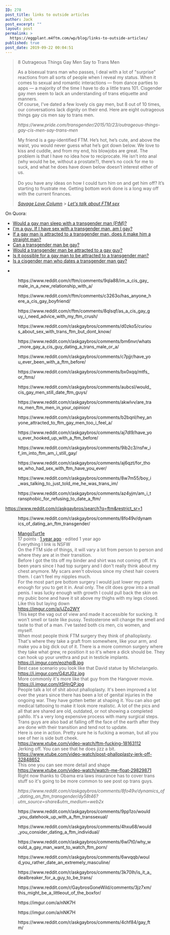 ```yaml
---
ID: 278
post_title: links to outside articles
author: Jack
post_excerpt: ""
layout: post
permalink: >
  https://eggplant.m4ftm.com/wp/blog/links-to-outside-articles/
published: true
post_date: 2019-09-22 00:04:51
---
```

<!-- wp:quote -->
<blockquote class="wp-block-quote"><p>8 Outrageous Things Gay Men Say to Trans Men </p><p>As a bisexual trans man who passes, I deal with a lot of "surprise"  reactions from all sorts of people when I reveal my status. When it  comes to sexual and romantic interactions — from dance parties to apps —  a majority of the time I have to do a little trans 101. Cisgender gay  men seem to lack an understanding of trans etiquette and manners.<br> Of course, I've dated a few lovely cis gay men, but 8 out of 10  times, our conversations lack dignity on their end. Here are eight  outrageous things gay cis men say to trans men.&nbsp;</p><cite>https://www.pride.com/transgender/2015/10/23/outrageous-things-gay-cis-men-say-trans-men </cite></blockquote>
<!-- /wp:quote -->

<!-- wp:quote -->
<blockquote class="wp-block-quote"><p>My friend is a gay-identified FTM. He’s hot, he’s cute, and above the  waist, you would never guess what he’s got down below. We love to kiss  and cuddle, and from my end, his blowjobs are great. The problem is that  I have no idea how to reciprocate. He isn’t into anal (why would he be,  without a prostate?), there’s no cock for me to suck, and what he does  have down below doesn’t interest either of us.<br>    <br>Do you have any ideas on how I could turn him on and get him  off? It’s starting to frustrate me. Getting bottom work done is a long  way off with the current finances.</p><cite><a href="https://www.straight.com/life/savage-love-column">Savage Love Column</a> &gt; <a href="https://www.straight.com/life/lets-talk-about-ftm-sex">Let's talk about FTM sex</a></cite></blockquote>
<!-- /wp:quote -->

<!-- wp:paragraph -->
<p>On Quora:</p>
<!-- /wp:paragraph -->

<!-- wp:list -->
<ul><li><a href="https://www.quora.com/Would-a-gay-man-sleep-with-a-transgender-man-FtM?share=1">Would a gay man sleep with a transgender man (FtM)?</a></li><li><a rel="noreferrer noopener" href="https://www.quora.com/Im-a-guy-If-I-have-sex-with-a-transgender-man-am-I-gay" target="_blank">I'm a guy. If I have sex with a transgender man, am I gay?</a></li><li><a rel="noreferrer noopener" href="https://www.quora.com/If-a-gay-man-is-attracted-to-a-transgender-man-does-it-make-him-a-straight-man" target="_blank">If a gay man is attracted to a transgender man, does it make him a straight man?</a></li><li><a rel="noreferrer noopener" href="https://www.quora.com/Can-a-transgender-man-be-gay" target="_blank">Can a transgender man be gay?</a></li><li><a rel="noreferrer noopener" href="https://www.quora.com/Would-a-transgender-man-be-attracted-to-a-gay-guy" target="_blank">Would a transgender man be attracted to a gay guy?</a></li><li><a rel="noreferrer noopener" href="https://www.quora.com/Is-it-possible-for-a-gay-man-to-be-attracted-to-a-transgender-man" target="_blank">Is it possible for a gay man to be attracted to a transgender man?</a></li><li><a rel="noreferrer noopener" href="https://www.quora.com/Is-a-cisgender-man-who-dates-a-transgender-man-gay" target="_blank">Is a cisgender man who dates a transgender man gay?</a></li></ul>
<!-- /wp:list -->

<!-- wp:list -->
<ul><li></li></ul>
<!-- /wp:list -->

<!-- wp:core-embed/reddit {"url":"https://www.reddit.com/r/ftm/comments/9qla88/im_a_cis_gay_male_in_a_new_relationship_with_a/","type":"rich","providerNameSlug":"reddit","className":""} -->
<figure class="wp-block-embed-reddit wp-block-embed is-type-rich is-provider-reddit"><div class="wp-block-embed__wrapper">
https://www.reddit.com/r/ftm/comments/9qla88/im_a_cis_gay_male_in_a_new_relationship_with_a/
</div></figure>
<!-- /wp:core-embed/reddit -->

<!-- wp:core-embed/reddit {"url":"https://www.reddit.com/r/ftm/comments/c3263o/has_anyone_here_a_cis_gay_boyfriend/","type":"rich","providerNameSlug":"reddit","className":""} -->
<figure class="wp-block-embed-reddit wp-block-embed is-type-rich is-provider-reddit"><div class="wp-block-embed__wrapper">
https://www.reddit.com/r/ftm/comments/c3263o/has_anyone_here_a_cis_gay_boyfriend/
</div></figure>
<!-- /wp:core-embed/reddit -->

<!-- wp:core-embed/reddit {"url":"https://www.reddit.com/r/ftm/comments/8qlsqf/as_a_cis_gay_guy_i_need_advice_with_my_ftm_crush/","type":"rich","providerNameSlug":"reddit","className":""} -->
<figure class="wp-block-embed-reddit wp-block-embed is-type-rich is-provider-reddit"><div class="wp-block-embed__wrapper">
https://www.reddit.com/r/ftm/comments/8qlsqf/as_a_cis_gay_guy_i_need_advice_with_my_ftm_crush/
</div></figure>
<!-- /wp:core-embed/reddit -->

<!-- wp:core-embed/reddit {"url":"https://www.reddit.com/r/askgaybros/comments/d0zko5/curious_about_sex_with_trans_ftm_but_dont_know/","type":"rich","providerNameSlug":"reddit","className":""} -->
<figure class="wp-block-embed-reddit wp-block-embed is-type-rich is-provider-reddit"><div class="wp-block-embed__wrapper">
https://www.reddit.com/r/askgaybros/comments/d0zko5/curious_about_sex_with_trans_ftm_but_dont_know/
</div></figure>
<!-- /wp:core-embed/reddit -->

<!-- wp:core-embed/reddit {"url":"https://www.reddit.com/r/askgaybros/comments/bm6nvr/whats_more_gay_a_cis_guy_dating_a_trans_male_or_a/","type":"rich","providerNameSlug":"reddit","className":""} -->
<figure class="wp-block-embed-reddit wp-block-embed is-type-rich is-provider-reddit"><div class="wp-block-embed__wrapper">
https://www.reddit.com/r/askgaybros/comments/bm6nvr/whats_more_gay_a_cis_guy_dating_a_trans_male_or_a/
</div></figure>
<!-- /wp:core-embed/reddit -->

<!-- wp:core-embed/reddit {"url":"https://www.reddit.com/r/askgaybros/comments/c7pjjr/have_you_ever_been_with_a_ftm_before/","type":"rich","providerNameSlug":"reddit","className":""} -->
<figure class="wp-block-embed-reddit wp-block-embed is-type-rich is-provider-reddit"><div class="wp-block-embed__wrapper">
https://www.reddit.com/r/askgaybros/comments/c7pjjr/have_you_ever_been_with_a_ftm_before/
</div></figure>
<!-- /wp:core-embed/reddit -->

<!-- wp:core-embed/reddit {"url":"https://www.reddit.com/r/askgaybros/comments/bx0xqq/mtfs_or_ftms/","type":"rich","providerNameSlug":"reddit","className":""} -->
<figure class="wp-block-embed-reddit wp-block-embed is-type-rich is-provider-reddit"><div class="wp-block-embed__wrapper">
https://www.reddit.com/r/askgaybros/comments/bx0xqq/mtfs_or_ftms/
</div></figure>
<!-- /wp:core-embed/reddit -->

<!-- wp:core-embed/reddit {"url":"https://www.reddit.com/r/askgaybros/comments/aubcsl/would_cis_gay_men_still_date_ftm_guys/","type":"rich","providerNameSlug":"reddit","className":""} -->
<figure class="wp-block-embed-reddit wp-block-embed is-type-rich is-provider-reddit"><div class="wp-block-embed__wrapper">
https://www.reddit.com/r/askgaybros/comments/aubcsl/would_cis_gay_men_still_date_ftm_guys/
</div></figure>
<!-- /wp:core-embed/reddit -->

<!-- wp:core-embed/reddit {"url":"https://www.reddit.com/r/askgaybros/comments/akwlvv/are_trans_men_ftm_men_in_your_opinion/","type":"rich","providerNameSlug":"reddit","className":""} -->
<figure class="wp-block-embed-reddit wp-block-embed is-type-rich is-provider-reddit"><div class="wp-block-embed__wrapper">
https://www.reddit.com/r/askgaybros/comments/akwlvv/are_trans_men_ftm_men_in_your_opinion/
</div></figure>
<!-- /wp:core-embed/reddit -->

<!-- wp:core-embed/reddit {"url":"https://www.reddit.com/r/askgaybros/comments/b2bqnl/hey_anyone_attracted_to_ftm_gay_men_too_i_feel_a/","type":"rich","providerNameSlug":"reddit","className":""} -->
<figure class="wp-block-embed-reddit wp-block-embed is-type-rich is-provider-reddit"><div class="wp-block-embed__wrapper">
https://www.reddit.com/r/askgaybros/comments/b2bqnl/hey_anyone_attracted_to_ftm_gay_men_too_i_feel_a/
</div></figure>
<!-- /wp:core-embed/reddit -->

<!-- wp:core-embed/reddit {"url":"https://www.reddit.com/r/askgaybros/comments/aj7dl9/have_you_ever_hooked_up_with_a_ftm_before/","type":"rich","providerNameSlug":"reddit","className":""} -->
<figure class="wp-block-embed-reddit wp-block-embed is-type-rich is-provider-reddit"><div class="wp-block-embed__wrapper">
https://www.reddit.com/r/askgaybros/comments/aj7dl9/have_you_ever_hooked_up_with_a_ftm_before/
</div></figure>
<!-- /wp:core-embed/reddit -->

<!-- wp:core-embed/reddit {"url":"https://www.reddit.com/r/askgaybros/comments/9ib2c3/nsfw_if_im_into_ftm_am_i_still_gay/","type":"rich","providerNameSlug":"reddit","className":""} -->
<figure class="wp-block-embed-reddit wp-block-embed is-type-rich is-provider-reddit"><div class="wp-block-embed__wrapper">
https://www.reddit.com/r/askgaybros/comments/9ib2c3/nsfw_if_im_into_ftm_am_i_still_gay/
</div></figure>
<!-- /wp:core-embed/reddit -->

<!-- wp:core-embed/reddit {"url":"https://www.reddit.com/r/askgaybros/comments/aj6qzt/for_those_who_had_sex_with_ftm_have_you_ever/","type":"rich","providerNameSlug":"reddit","className":""} -->
<figure class="wp-block-embed-reddit wp-block-embed is-type-rich is-provider-reddit"><div class="wp-block-embed__wrapper">
https://www.reddit.com/r/askgaybros/comments/aj6qzt/for_those_who_had_sex_with_ftm_have_you_ever/
</div></figure>
<!-- /wp:core-embed/reddit -->

<!-- wp:core-embed/reddit {"url":"https://www.reddit.com/r/askgaybros/comments/8w7m55/boy_i_was_talking_to_just_told_me_he_was_trans_im/","type":"rich","providerNameSlug":"reddit","className":""} -->
<figure class="wp-block-embed-reddit wp-block-embed is-type-rich is-provider-reddit"><div class="wp-block-embed__wrapper">
https://www.reddit.com/r/askgaybros/comments/8w7m55/boy_i_was_talking_to_just_told_me_he_was_trans_im/
</div></figure>
<!-- /wp:core-embed/reddit -->

<!-- wp:core-embed/reddit {"url":"https://www.reddit.com/r/askgaybros/comments/az4yjm/am_i_transphobic_for_refusing_to_date_a_ftm/","type":"rich","providerNameSlug":"reddit","className":""} -->
<figure class="wp-block-embed-reddit wp-block-embed is-type-rich is-provider-reddit"><div class="wp-block-embed__wrapper">
https://www.reddit.com/r/askgaybros/comments/az4yjm/am_i_transphobic_for_refusing_to_date_a_ftm/
</div></figure>
<!-- /wp:core-embed/reddit -->

<!-- wp:paragraph -->
<p><a href="https://www.reddit.com/r/askgaybros/search?q=ftm&amp;restrict_sr=1">https://www.reddit.com/r/askgaybros/search?q=ftm&amp;restrict_sr=1</a></p>
<!-- /wp:paragraph -->

<!-- wp:core-embed/reddit {"url":"https://www.reddit.com/r/askgaybros/comments/8fo49v/dynamics_of_dating_an_ftm_transgender/","type":"rich","providerNameSlug":"reddit","className":""} -->
<figure class="wp-block-embed-reddit wp-block-embed is-type-rich is-provider-reddit"><div class="wp-block-embed__wrapper">
https://www.reddit.com/r/askgaybros/comments/8fo49v/dynamics_of_dating_an_ftm_transgender/
</div></figure>
<!-- /wp:core-embed/reddit -->

<!-- wp:quote -->
<blockquote class="wp-block-quote"><p><a href="https://www.reddit.com/user/MangoTurt1e/">MangoTurt1e</a><br> 17 points · <a rel="noreferrer noopener" href="https://www.reddit.com/r/askgaybros/comments/8fo49v/dynamics_of_dating_an_ftm_transgender/dy58t46/" target="_blank">1 year ago</a> · edited 1 year ago<br>Everything I link is NSFW<br>On the FTM side of things, it will vary  a lot from person to person and where they are at in their transition.<br>Before  I got the tits off my binder and shirt was not coming off. It's been  years since I had top surgery and I don't really think about my chest  anymore. My scars aren't obvious since my chest hair covers them. I  can't feel my nipples much.<br>For  the most part pre bottom surgery I would just lower my pants enough for  you to get it in. Anal only. The clit does grow into a small penis. I  was lucky enough with growth I could pull back the skin on my pubic bone  and have it sit above my thighs with my legs closed.<br>Like this but laying down<br><a rel="noreferrer noopener" href="https://imgur.com/a/jJZq2WY" target="_blank">https://imgur.com/a/jJZq2WY</a><br>This  kept the vag out of view and made it accessible for sucking. It won't  smell or taste like pussy. Testosterone will change the smell and taste  to that of a man. I've tasted both cis men, cis women, and myself.<br>When  most people think FTM surgery they think of phalloplasty. That's where  they take a graft from somewhere, like your arm, and make you a big dick  out of it. There is a more common surgery where they take what grew, re  position it so it's where a dick should be. They can hook up your  urethra  and put in testicle implants.<br><a rel="noreferrer noopener" href="https://i.imgur.com/eozhpiB.jpg" target="_blank">https://i.imgur.com/eozhpiB.jpg</a><br>Best case scenario you look like that David statue by Michelangelo.<br><a rel="noreferrer noopener" href="https://i.imgur.com/G4ztJ0z.jpg" target="_blank">https://i.imgur.com/G4ztJ0z.jpg</a><br>More commonly it's more like that guy from the Hangover movie.<br><a rel="noreferrer noopener" href="https://i.imgur.com/itSHnQP.jpg" target="_blank">https://i.imgur.com/itSHnQP.jpg</a><br>People  talk a lot of shit about phalloplasty. It's been improved a lot over  the years since there has been a lot of genital injuries in the ongoing  war. They have gotten better at shaping it. You can also get medical  tattooing to make it look more realistic. A lot of the pics and all that  are shared are old, outdated, or not showing a completed pahllo. It's a  very long expensive process with many surgical steps. Trans guys are  also bad at falling off the face of the earth after they are done with  their transition and tend not to update.<br>Here is one in action. Pretty sure he is fucking a woman, but all you see of her is side butt cheek.<br><a rel="noreferrer noopener" href="https://www.xtube.com/video-watch/ftm-fucking-18163112" target="_blank">https://www.xtube.com/video-watch/ftm-fucking-18163112</a><br>Jerking off. You can see that he does jizz a bit.<br><a rel="noreferrer noopener" href="https://www.xtube.com/video-watch/post-phalloplasty-jerk-off-32848652" target="_blank">https://www.xtube.com/video-watch/post-phalloplasty-jerk-off-32848652</a><br>This one you can see more detail and shape<br><a rel="noreferrer noopener" href="https://www.xtube.com/video-watch/watch-me-float-29829871" target="_blank">https://www.xtube.com/video-watch/watch-me-float-29829871</a><br>Right now thanks to Obama era laws insurance has to cover trans stuff so it's going to be more common to see post op trans guys.</p><cite>https://www.reddit.com/r/askgaybros/comments/8fo49v/dynamics_of_dating_an_ftm_transgender/dy58t46?utm_source=share&amp;utm_medium=web2x </cite></blockquote>
<!-- /wp:quote -->

<!-- wp:core-embed/reddit {"url":"https://www.reddit.com/r/askgaybros/comments/9pp1zo/would_you_datehook_up_with_a_ftm_transsexual/","type":"rich","providerNameSlug":"reddit","className":""} -->
<figure class="wp-block-embed-reddit wp-block-embed is-type-rich is-provider-reddit"><div class="wp-block-embed__wrapper">
https://www.reddit.com/r/askgaybros/comments/9pp1zo/would_you_datehook_up_with_a_ftm_transsexual/
</div></figure>
<!-- /wp:core-embed/reddit -->

<!-- wp:core-embed/reddit {"url":"https://www.reddit.com/r/askgaybros/comments/4hxu68/would_you_consider_dating_a_ftm_individual/","type":"rich","providerNameSlug":"reddit","className":""} -->
<figure class="wp-block-embed-reddit wp-block-embed is-type-rich is-provider-reddit"><div class="wp-block-embed__wrapper">
https://www.reddit.com/r/askgaybros/comments/4hxu68/would_you_consider_dating_a_ftm_individual/
</div></figure>
<!-- /wp:core-embed/reddit -->

<!-- wp:core-embed/reddit {"url":"https://www.reddit.com/r/askgaybros/comments/6wl7t0/why_would_a_gay_man_want_to_watch_ftm_porn/","type":"rich","providerNameSlug":"reddit","className":""} -->
<figure class="wp-block-embed-reddit wp-block-embed is-type-rich is-provider-reddit"><div class="wp-block-embed__wrapper">
https://www.reddit.com/r/askgaybros/comments/6wl7t0/why_would_a_gay_man_want_to_watch_ftm_porn/
</div></figure>
<!-- /wp:core-embed/reddit -->

<!-- wp:core-embed/reddit {"url":"https://www.reddit.com/r/askgaybros/comments/6wvqqb/would_you_rather_date_an_extremely_masculine/","type":"rich","providerNameSlug":"reddit","className":""} -->
<figure class="wp-block-embed-reddit wp-block-embed is-type-rich is-provider-reddit"><div class="wp-block-embed__wrapper">
https://www.reddit.com/r/askgaybros/comments/6wvqqb/would_you_rather_date_an_extremely_masculine/
</div></figure>
<!-- /wp:core-embed/reddit -->

<!-- wp:core-embed/reddit {"url":"https://www.reddit.com/r/askgaybros/comments/3k70lh/is_it_a_dealbreaker_for_a_guy_to_be_trans/","type":"rich","providerNameSlug":"reddit","className":""} -->
<figure class="wp-block-embed-reddit wp-block-embed is-type-rich is-provider-reddit"><div class="wp-block-embed__wrapper">
https://www.reddit.com/r/askgaybros/comments/3k70lh/is_it_a_dealbreaker_for_a_guy_to_be_trans/
</div></figure>
<!-- /wp:core-embed/reddit -->

<!-- wp:paragraph -->
<p></p>
<!-- /wp:paragraph -->

<!-- wp:core-embed/reddit {"url":"https://www.reddit.com/r/GaybrosGoneWild/comments/3jz7xm/this_might_be_a_littleout_of_the_boxfor/","type":"rich","providerNameSlug":"reddit","className":""} -->
<figure class="wp-block-embed-reddit wp-block-embed is-type-rich is-provider-reddit"><div class="wp-block-embed__wrapper">
https://www.reddit.com/r/GaybrosGoneWild/comments/3jz7xm/this_might_be_a_littleout_of_the_boxfor/
</div></figure>
<!-- /wp:core-embed/reddit -->

<!-- wp:core-embed/imgur {"url":"https://imgur.com/a/nNK7H","type":"rich","providerNameSlug":"imgur","className":""} -->
<figure class="wp-block-embed-imgur wp-block-embed is-type-rich is-provider-imgur"><div class="wp-block-embed__wrapper">
https://imgur.com/a/nNK7H
</div></figure>
<!-- /wp:core-embed/imgur -->

<!-- wp:core-embed/imgur {"url":"https://imgur.com/a/nNK7H","type":"rich","providerNameSlug":"imgur","className":""} -->
<figure class="wp-block-embed-imgur wp-block-embed is-type-rich is-provider-imgur"><div class="wp-block-embed__wrapper">
https://imgur.com/a/nNK7H
</div></figure>
<!-- /wp:core-embed/imgur -->

<!-- wp:core-embed/reddit {"url":"https://www.reddit.com/r/askgaybros/comments/4chf84/gay_ftm/","type":"rich","providerNameSlug":"reddit","className":""} -->
<figure class="wp-block-embed-reddit wp-block-embed is-type-rich is-provider-reddit"><div class="wp-block-embed__wrapper">
https://www.reddit.com/r/askgaybros/comments/4chf84/gay_ftm/
</div></figure>
<!-- /wp:core-embed/reddit -->

<!-- wp:paragraph -->
<p></p>
<!-- /wp:paragraph -->

<!-- wp:paragraph -->
<p></p>
<!-- /wp:paragraph -->

<!-- wp:paragraph -->
<p></p>
<!-- /wp:paragraph -->

<!-- wp:paragraph -->
<p></p>
<!-- /wp:paragraph -->

<!-- wp:paragraph -->
<p></p>
<!-- /wp:paragraph -->

<!-- wp:paragraph -->
<p></p>
<!-- /wp:paragraph -->

<!-- wp:paragraph -->
<p></p>
<!-- /wp:paragraph -->

<!-- wp:paragraph -->
<p></p>
<!-- /wp:paragraph -->

<!-- wp:paragraph -->
<p></p>
<!-- /wp:paragraph -->
